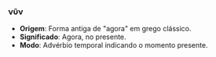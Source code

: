 ### νῦν
- **Origem**: Forma antiga de "agora" em grego clássico.
- **Significado**: Agora, no presente.
- **Modo**: Advérbio temporal indicando o momento presente.